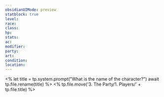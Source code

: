 ```yaml
---
obsidianUIMode: preview
statblock: true
level:
race:
class:
hp:
stats:
ac:
modifier:
party:
art:
condition:
location:
---
```

<% 
let title = tp.system.prompt("What is the name of the character?")
await tp.file.rename(title)
%>
<% tp.file.move('3. The Party/1. Players/' + tp.file.title) %>